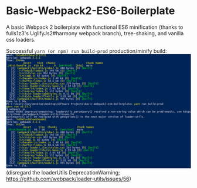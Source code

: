 # Basic-Webpack2-ES6-Boilerplate

A basic Webpack 2 boilerplate with functional ES6 minification (thanks to fulls1z3's UglifyJs2#harmony webpack branch), tree-shaking, and vanilla css loaders.

Successful `yarn (or npm) run build-prod` production/minify build:
<img src="Webpack Build Demo.png" title="Successful production/minify build" />
(disregard the loaderUtils DeprecationWarning; https://github.com/webpack/loader-utils/issues/56)
